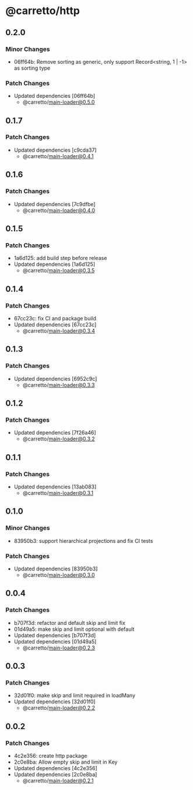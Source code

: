 # @carretto/http

## 0.2.0

### Minor Changes

- 06ff64b: Remove sorting as generic, only support Record<string, 1 | -1> as sorting type

### Patch Changes

- Updated dependencies [06ff64b]
  - @carretto/main-loader@0.5.0

## 0.1.7

### Patch Changes

- Updated dependencies [c9cda37]
  - @carretto/main-loader@0.4.1

## 0.1.6

### Patch Changes

- Updated dependencies [7c9dfbe]
  - @carretto/main-loader@0.4.0

## 0.1.5

### Patch Changes

- 1a6d125: add build step before release
- Updated dependencies [1a6d125]
  - @carretto/main-loader@0.3.5

## 0.1.4

### Patch Changes

- 67cc23c: fix CI and package build
- Updated dependencies [67cc23c]
  - @carretto/main-loader@0.3.4

## 0.1.3

### Patch Changes

- Updated dependencies [6952c9c]
  - @carretto/main-loader@0.3.3

## 0.1.2

### Patch Changes

- Updated dependencies [7f26a46]
  - @carretto/main-loader@0.3.2

## 0.1.1

### Patch Changes

- Updated dependencies [13ab083]
  - @carretto/main-loader@0.3.1

## 0.1.0

### Minor Changes

- 83950b3: support hierarchical projections and fix CI tests

### Patch Changes

- Updated dependencies [83950b3]
  - @carretto/main-loader@0.3.0

## 0.0.4

### Patch Changes

- b707f3d: refactor and default skip and limit fix
- 01d49a5: make skip and limit optional with default
- Updated dependencies [b707f3d]
- Updated dependencies [01d49a5]
  - @carretto/main-loader@0.2.3

## 0.0.3

### Patch Changes

- 32d01f0: make skip and limit required in loadMany
- Updated dependencies [32d01f0]
  - @carretto/main-loader@0.2.2

## 0.0.2

### Patch Changes

- 4c2e356: create http package
- 2c0e8ba: Allow empty skip and limit in Key
- Updated dependencies [4c2e356]
- Updated dependencies [2c0e8ba]
  - @carretto/main-loader@0.2.1
